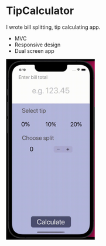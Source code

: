 # TipCalculator

I wrote bill splitting, tip calculating app. </br>
- MVC
- Responsive design
- Dual screen app

<img src="https://github.com/omerbozbulut/TipCalculator/blob/main/gif/tip.gif" width="242" height="492">
